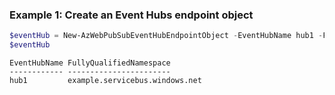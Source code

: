 ### Example 1: Create an Event Hubs endpoint object
```powershell
$eventHub = New-AzWebPubSubEventHubEndpointObject -EventHubName hub1 -FullyQualifiedNamespace example.servicebus.windows.net
$eventHub
```

```output
EventHubName FullyQualifiedNamespace
------------ -----------------------
hub1         example.servicebus.windows.net
```

